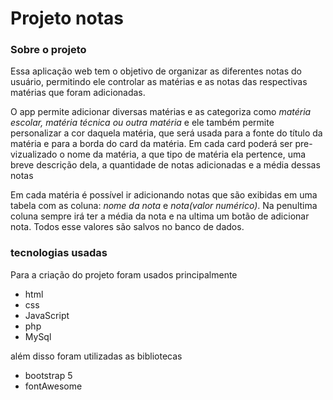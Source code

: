 # Projeto notas

### Sobre o projeto
Essa aplicação web tem o objetivo de organizar as diferentes notas do usuário, permitindo ele controlar as matérias e as notas das respectivas matérias que foram adicionadas.

O app permite adicionar diversas matérias e as categoriza como *matéria escolar, matéria técnica ou outra matéria* e ele também permite personalizar a cor daquela matéria, que será usada para a fonte do título da matéria e para a borda do card da matéria. Em cada card poderá ser pre-vizualizado o nome da matéria, a que tipo de matéria ela pertence, uma breve descrição dela, a quantidade de notas adicionadas e a média dessas notas

Em cada matéria é possível ir adicionando notas que são exibidas em uma tabela com as coluna: *nome da nota* e *nota(valor numérico)*. Na penultima coluna sempre irá ter a média da nota e na ultima um botão de adicionar nota. Todos esse valores são salvos no banco de dados.

### tecnologias usadas
Para a criação do projeto foram usados principalmente

- html
- css
- JavaScript
- php
- MySql

além disso foram utilizadas as bibliotecas
- bootstrap 5
- fontAwesome
